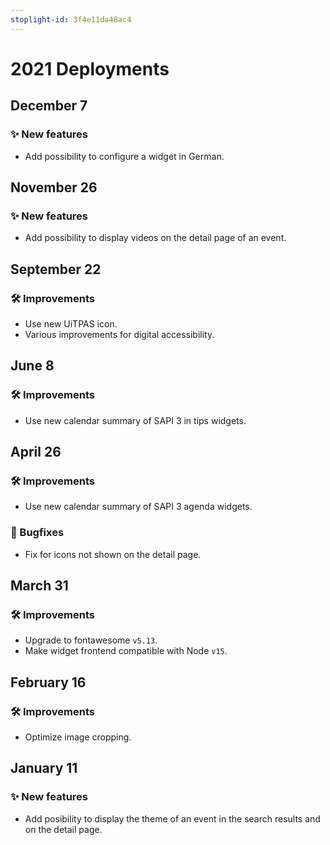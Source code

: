```yaml
---
stoplight-id: 3f4e11da48ac4
---
```


# 2021 Deployments

## December 7

### ✨ New features

* Add possibility to configure a widget in German.

## November 26

### ✨ New features

* Add possibility to display videos on the detail page of an event.

## September 22

### 🛠 Improvements

* Use new UiTPAS icon.
* Various improvements for digital accessibility.

## June 8

### 🛠 Improvements

* Use new calendar summary of SAPI 3 in tips widgets.

## April 26

### 🛠 Improvements

* Use new calendar summary of SAPI 3 agenda widgets.

### 🐛 Bugfixes

* Fix for icons not shown on the detail page.

## March 31

### 🛠 Improvements

* Upgrade to fontawesome `v5.13`.
* Make widget frontend compatible with Node `v15`.

## February 16

### 🛠 Improvements

* Optimize image cropping.

## January 11

### ✨ New features

* Add posibility to display the theme of an event in the search results and on the detail page.
